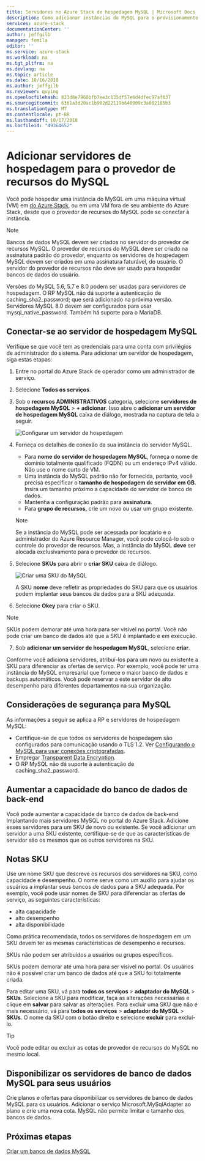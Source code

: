 ```yaml
---
title: Servidores no Azure Stack de hospedagem MySQL | Microsoft Docs
description: Como adicionar instâncias do MySQL para o provisionamento por meio do provedor de recursos de adaptador do MySQL
services: azure-stack
documentationCenter: ''
author: jeffgilb
manager: femila
editor: ''
ms.service: azure-stack
ms.workload: na
ms.tgt_pltfrm: na
ms.devlang: na
ms.topic: article
ms.date: 10/16/2018
ms.author: jeffgilb
ms.reviewer: quying
ms.openlocfilehash: 833d8e7960bfb7ee3c135df57e6d4dfec97af037
ms.sourcegitcommit: 6361a3d20ac1b902d22119b640909c3a002185b3
ms.translationtype: MT
ms.contentlocale: pt-BR
ms.lasthandoff: 10/17/2018
ms.locfileid: "49364652"
---
```

# <a name="add-hosting-servers-for-the-mysql-resource-provider"></a>Adicionar servidores de hospedagem para o provedor de recursos do MySQL

Você pode hospedar uma instância do MySQL em uma máquina virtual (VM) em [do Azure Stack](azure-stack-poc.md), ou em uma VM fora de seu ambiente do Azure Stack, desde que o provedor de recursos do MySQL pode se conectar à instância.

> [!NOTE]
> Bancos de dados MySQL devem ser criados no servidor do provedor de recursos MySQL. O provedor de recursos do MySQL deve ser criado na assinatura padrão do provedor, enquanto os servidores de hospedagem MySQL devem ser criados em uma assinatura faturável, do usuário. O servidor do provedor de recursos não deve ser usado para hospedar bancos de dados do usuário.

Versões do MySQL 5.6, 5.7 e 8.0 podem ser usadas para servidores de hospedagem. O RP MySQL não dá suporte à autenticação de caching_sha2_password; que será adicionado na próxima versão. Servidores MySQL 8.0 devem ser configurados para usar mysql_native_password. Também há suporte para o MariaDB.

## <a name="connect-to-a-mysql-hosting-server"></a>Conectar-se ao servidor de hospedagem MySQL

Verifique se que você tem as credenciais para uma conta com privilégios de administrador do sistema. Para adicionar um servidor de hospedagem, siga estas etapas:

1. Entre no portal do Azure Stack de operador como um administrador de serviço.
2. Selecione **Todos os serviços**.
3. Sob o **recursos ADMINISTRATIVOS** categoria, selecione **servidores de hospedagem MySQL** > **+ adicionar**. Isso abre o **adicionar um servidor de hospedagem MySQL** caixa de diálogo, mostrada na captura de tela a seguir.

   ![Configurar um servidor de hospedagem](./media/azure-stack-mysql-rp-deploy/mysql-add-hosting-server-2.png)

4. Forneça os detalhes de conexão da sua instância do servidor MySQL.

   * Para **nome do servidor de hospedagem MySQL**, forneça o nome de domínio totalmente qualificado (FQDN) ou um endereço IPv4 válido. Não use o nome curto de VM.
   * Uma instância do MySQL padrão não for fornecida, portanto, você precisa especificar o **tamanho de hospedagem de servidor em GB**. Insira um tamanho próximo a capacidade do servidor de banco de dados.
   * Mantenha a configuração padrão para **assinatura**.
   * Para **grupo de recursos**, crie um novo ou usar um grupo existente.

   > [!NOTE]
   > Se a instância do MySQL pode ser acessada por locatário e o administrador do Azure Resource Manager, você pode colocá-lo sob o controle do provedor de recursos. Mas, a instância do MySQL **deve** ser alocada exclusivamente para o provedor de recursos.

5. Selecione **SKUs** para abrir o **criar SKU** caixa de diálogo.

   ![Criar uma SKU do MySQL](./media/azure-stack-mysql-rp-deploy/mysql-new-sku.png)

   A SKU **nome** deve refletir as propriedades do SKU para que os usuários podem implantar seus bancos de dados para a SKU adequada.

6. Selecione **Okey** para criar o SKU.
> [!NOTE]
> SKUs podem demorar até uma hora para ser visível no portal. Você não pode criar um banco de dados até que a SKU é implantado e em execução.

7. Sob **adicionar um servidor de hospedagem MySQL**, selecione **criar**.

Conforme você adiciona servidores, atribuí-los para um novo ou existente a SKU para diferenciar as ofertas de serviço. Por exemplo, você pode ter uma instância do MySQL empresarial que fornece o maior banco de dados e backups automáticos. Você pode reservar a este servidor de alto desempenho para diferentes departamentos na sua organização.

## <a name="security-considerations-for-mysql"></a>Considerações de segurança para MySQL

As informações a seguir se aplica a RP e servidores de hospedagem MySQL:

* Certifique-se de que todos os servidores de hospedagem são configurados para comunicação usando o TLS 1.2. Ver [Configurando o MySQL para usar conexões criptografadas](https://dev.mysql.com/doc/refman/5.7/en/using-encrypted-connections.html).
* Empregar [Transparent Data Encryption](https://dev.mysql.com/doc/mysql-secure-deployment-guide/5.7/en/secure-deployment-data-encryption.html).
* O RP MySQL não dá suporte à autenticação de caching_sha2_password.

## <a name="increase-backend-database-capacity"></a>Aumentar a capacidade do banco de dados de back-end

Você pode aumentar a capacidade de banco de dados de back-end Implantando mais servidores MySQL no portal do Azure Stack. Adicione esses servidores para um SKU de novo ou existente. Se você adicionar um servidor a uma SKU existente, certifique-se de que as características de servidor são os mesmos que os outros servidores na SKU.

## <a name="sku-notes"></a>Notas SKU
Use um nome SKU que descreve os recursos dos servidores na SKU, como capacidade e desempenho. O nome serve como um auxílio para ajudar os usuários a implantar seus bancos de dados para a SKU adequada. Por exemplo, você pode usar nomes de SKU para diferenciar as ofertas de serviço, as seguintes características:
  
* alta capacidade
* alto desempenho
* alta disponibilidade

Como prática recomendada, todos os servidores de hospedagem em um SKU devem ter as mesmas características de desempenho e recursos.

SKUs não podem ser atribuídos a usuários ou grupos específicos.

SKUs podem demorar até uma hora para ser visível no portal. Os usuários não é possível criar um banco de dados até que a SKU foi totalmente criada.

Para editar uma SKU, vá para **todos os serviços** > **adaptador do MySQL** > **SKUs**. Selecione a SKU para modificar, faça as alterações necessárias e clique em **salvar** para salvar as alterações. Para excluir uma SKU que não é mais necessário, vá para **todos os serviços** > **adaptador do MySQL** > **SKUs**. O nome da SKU com o botão direito e selecione **excluir** para excluí-lo.

> [!TIP]
> Você pode editar ou excluir as cotas de provedor de recursos do MySQL no mesmo local.

## <a name="make-mysql-database-servers-available-to-your-users"></a>Disponibilizar os servidores de banco de dados MySQL para seus usuários

Crie planos e ofertas para disponibilizar os servidores de banco de dados MySQL para os usuários. Adicionar o serviço Microsoft.MySqlAdapter ao plano e crie uma nova cota. MySQL não permite limitar o tamanho dos bancos de dados.

## <a name="next-steps"></a>Próximas etapas

[Criar um banco de dados MySQL](azure-stack-mysql-resource-provider-databases.md)